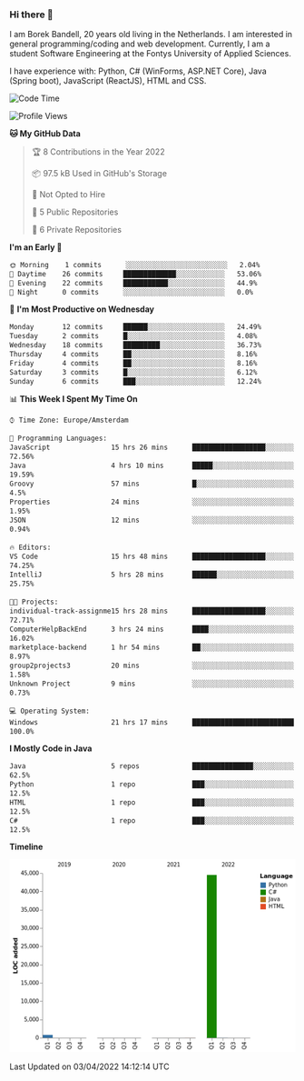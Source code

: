 ### Hi there 👋

I am Borek Bandell, 20 years old living in the Netherlands. I am interested in general programming/coding and web development. Currently, I am a student Software Engineering at the Fontys University of Applied Sciences.

I have experience with: Python, C# (WinForms, ASP.NET Core), Java (Spring boot), JavaScript (ReactJS), HTML and CSS.

<!--START_SECTION:waka-->
![Code Time](http://img.shields.io/badge/Code%20Time-57%20hrs%2046%20mins-blue)

![Profile Views](http://img.shields.io/badge/Profile%20Views-45-blue)

**🐱 My GitHub Data** 

> 🏆 8 Contributions in the Year 2022
 > 
> 📦 97.5 kB Used in GitHub's Storage 
 > 
> 🚫 Not Opted to Hire
 > 
> 📜 5 Public Repositories 
 > 
> 🔑 6 Private Repositories  
 > 
**I'm an Early 🐤** 

```text
🌞 Morning    1 commits      ░░░░░░░░░░░░░░░░░░░░░░░░░   2.04% 
🌆 Daytime    26 commits     █████████████░░░░░░░░░░░░   53.06% 
🌃 Evening    22 commits     ███████████░░░░░░░░░░░░░░   44.9% 
🌙 Night      0 commits      ░░░░░░░░░░░░░░░░░░░░░░░░░   0.0%

```
📅 **I'm Most Productive on Wednesday** 

```text
Monday       12 commits     ██████░░░░░░░░░░░░░░░░░░░   24.49% 
Tuesday      2 commits      █░░░░░░░░░░░░░░░░░░░░░░░░   4.08% 
Wednesday    18 commits     █████████░░░░░░░░░░░░░░░░   36.73% 
Thursday     4 commits      ██░░░░░░░░░░░░░░░░░░░░░░░   8.16% 
Friday       4 commits      ██░░░░░░░░░░░░░░░░░░░░░░░   8.16% 
Saturday     3 commits      █░░░░░░░░░░░░░░░░░░░░░░░░   6.12% 
Sunday       6 commits      ███░░░░░░░░░░░░░░░░░░░░░░   12.24%

```


📊 **This Week I Spent My Time On** 

```text
⌚︎ Time Zone: Europe/Amsterdam

💬 Programming Languages: 
JavaScript               15 hrs 26 mins      ██████████████████░░░░░░░   72.56% 
Java                     4 hrs 10 mins       █████░░░░░░░░░░░░░░░░░░░░   19.59% 
Groovy                   57 mins             █░░░░░░░░░░░░░░░░░░░░░░░░   4.5% 
Properties               24 mins             ░░░░░░░░░░░░░░░░░░░░░░░░░   1.95% 
JSON                     12 mins             ░░░░░░░░░░░░░░░░░░░░░░░░░   0.94%

🔥 Editors: 
VS Code                  15 hrs 48 mins      ██████████████████░░░░░░░   74.25% 
IntelliJ                 5 hrs 28 mins       ██████░░░░░░░░░░░░░░░░░░░   25.75%

🐱‍💻 Projects: 
individual-track-assignme15 hrs 28 mins      ██████████████████░░░░░░░   72.71% 
ComputerHelpBackEnd      3 hrs 24 mins       ████░░░░░░░░░░░░░░░░░░░░░   16.02% 
marketplace-backend      1 hr 54 mins        ██░░░░░░░░░░░░░░░░░░░░░░░   8.97% 
group2projects3          20 mins             ░░░░░░░░░░░░░░░░░░░░░░░░░   1.58% 
Unknown Project          9 mins              ░░░░░░░░░░░░░░░░░░░░░░░░░   0.73%

💻 Operating System: 
Windows                  21 hrs 17 mins      █████████████████████████   100.0%

```

**I Mostly Code in Java** 

```text
Java                     5 repos             ███████████████░░░░░░░░░░   62.5% 
Python                   1 repo              ███░░░░░░░░░░░░░░░░░░░░░░   12.5% 
HTML                     1 repo              ███░░░░░░░░░░░░░░░░░░░░░░   12.5% 
C#                       1 repo              ███░░░░░░░░░░░░░░░░░░░░░░   12.5%

```


**Timeline**

![Chart not found](https://raw.githubusercontent.com/tcBorek2002/tcBorek2002/main/charts/bar_graph.png) 


 Last Updated on 03/04/2022 14:12:14 UTC
<!--END_SECTION:waka-->

<!--**tcBorek2002/tcBorek2002** is a ✨ _special_ ✨ repository because its `README.md` (this file) appears on your GitHub profile.

Here are some ideas to get you started:

- 🔭 I’m currently working on ...
- 🌱 I’m currently learning ...
- 👯 I’m looking to collaborate on ...
- 🤔 I’m looking for help with ...
- 💬 Ask me about ...
- 📫 How to reach me: ...
- 😄 Pronouns: ...
- ⚡ Fun fact: ...
-->
